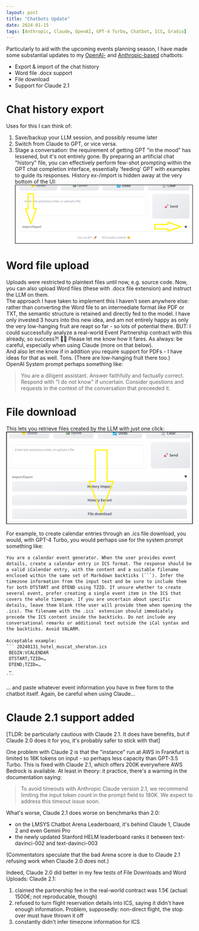 ```yaml
---
layout: post
title: "Chatbots Update"
date: 2024-01-15
tags: [Anthropic, Claude, OpenAI, GPT-4 Turbo, Chatbot, ICS, Gradio]
---
```


Particularly to aid with the upcoming events planning season, I have made some substantial updates to my [OpenAI-](https://huggingface.co/spaces/ndurner/oai_chat) and [Anthropic-based](https://huggingface.co/spaces/ndurner/amz_bedrock_chat) chatbots:
* Export & import of the chat history
* Word file .docx support
* File download
* Support for Claude 2.1

# Chat history export
Uses for this I can think of:
1. Save/backup your LLM session, and possibly resume later
2. Switch from Claude to GPT, or vice versa.
3. Stage a conversation: the requirement of getting GPT "in the mood" has lessened, but it's not entirely gone. By preparing an artificial chat "history" file, you can effectively perform few-shot prompting within the GPT chat completion interface, essentially 'feeding' GPT with examples to guide its responses.
History ex-/import is hidden away at the very bottom of the UI: \
![History export](assets/img/oaichat_export.png)

# Word file upload
Uploads were restricted to plaintext files until now, e.g. source code. Now, you can also upload Word files (these with .docx file extension) and instruct the LLM on them. \
The approach I have taken to implement this I haven't seen anywhere else: rather than converting the Word file to an intermediate format like PDF or TXT, the semantic structure is retained and directly fed to the model. I have only invested 3 hours into this new idea, and am not entirely happy as only the very low-hanging fruit are reapt so far - so lots of potential there. BUT: I could successfully analyze a real-world Event Partnership contract with this already, so success?! 👏🏻 Please let me know how it fares. As always: be careful, especially when using Claude (more on that below). \
And also let me know if in addition you require support for PDFs - I have ideas for that as well. Tons. (There are low-hanging fruit there too.)  \
OpenAI System prompt perhaps something like:
> You are a diligent assistant. Answer faithfully and factually correct. Respond with "I do not know" if uncertain. Consider questions and requests in the context of the conversation that preceeded it.

# File download
This lets you retrieve files created by the LLM with just one click: \
![Screenshot: File download](assets/img/oaichat_download.png)

For example, to create calendar entries through an .ics file download, you would, with GPT-4 Turbo, you would perhaps use for the system prompt something like:
````
You are a calendar event generator. When the user provides event details, create a calendar entry in ICS format. The response should be a valid iCalendar entry, with the content and a suitable filename enclosed within the same set of Markdown backticks (```). Infer the timezone information from the input text and be sure to include them for both DTSTART and DTEND using TZID. If unsure whether to create several event, prefer creating a single event item in the ICS that covers the whole timespan. If you are uncertain about specific details, leave them blank (the user will provide them when opening the .ics). The filename with the .ics` extension should immediately precede the ICS content inside the backticks. Do not include any conversational remarks or additional text outside the iCal syntax and the backticks. Avoid VALARM.

Acceptable example:
``` 20240131_hotel_muscat_sheraton.ics
 BEGIN:VCALENDAR
 DTSTART;TZID=…
 DTEND;TZID=…
 …
```
````
... and paste whatever event information you have in free form to the chatbot itself. Again, be careful when using Claude...


# Claude 2.1 support added
[TLDR: be particularly cautious with Claude 2.1. It does have benefits, but if Claude 2.0 does it for  you, it's probably safer to stick with that]


One problem with Claude 2 is that the "instance" run at AWS in Frankfurt is limited to 18K tokens on input - so perhaps less capacity than GPT-3.5 Turbo. This is fixed with Claude 2.1, which offers 200K everywhere AWS Bedrock is available. At least in theory: it practice, there's a warning in the documentation saying:
> To avoid timeouts with Anthropic Claude version 2.1, we recommend limiting the input token count in the prompt field to 180K. We expect to address this timeout issue soon.

What's worse, Claude 2.1 does worse on benchmarks than 2.0:
* on the LMSYS Chatbot Arena Leaderboard, it's behind Claude 1, Claude 2 and even Gemini Pro
* the newly updated Stanford HELM leaderboard ranks it between text-davinci-002 and text-davinci-003

(Commentators speculate that the bad Arena score is due to Claude 2.1 refusing work when Claude 2.0 does not.)


Indeed, Claude 2.0 did better in my few tests of File Downloads and Word Uploads: Claude 2.1:
1. claimed the partnership fee in the real-world contract was 1.5€ (actual: 1500€; not reproducable, though)
2. refused to turn flight reservation details into ICS, saying it didn't have enough information. Problem, supposedly: non-direct flight, the stop over must have thrown it off
3. constantly didn't infer timezone information for ICS